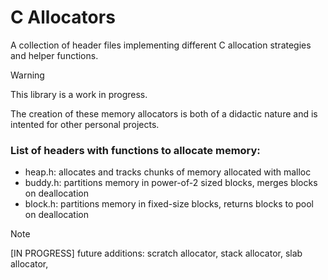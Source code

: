 # C Allocators

A collection of header files implementing different C allocation strategies and helper functions.

> [!WARNING]
> This library is a work in progress.

The creation of these memory allocators is both of a didactic nature and is intented for 
other personal projects.

### List of headers with functions to allocate memory: 
- heap.h: allocates and tracks chunks of memory allocated with malloc
- buddy.h: partitions memory in power-of-2 sized blocks, merges blocks on deallocation
- block.h: partitions memory in fixed-size blocks, returns blocks to pool on deallocation

> [!NOTE]
> [IN PROGRESS] future additions: scratch allocator, stack allocator, slab allocator,
